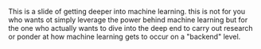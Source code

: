 This is a slide of getting deeper into machine learning.
this is not for you who wants ot simply leverage the power behind machine learning but for the one who actually wants to dive into the deep end to carry out research or ponder at how machine learning gets to occur on a "backend" level.
